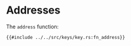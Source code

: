 # Addresses

The `address` function:
```rust,no_run,noplayground
{{#include ../../src/keys/key.rs:fn_address}}
```